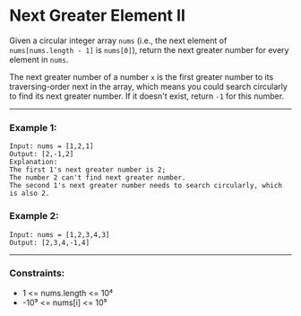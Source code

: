 # Next Greater Element II

Given a circular integer array `nums` (i.e., the next element of `nums[nums.length - 1]` is `nums[0]`), return the next greater number for every element in `nums`.

The next greater number of a number `x` is the first greater number to its traversing-order next in the array, which means you could search circularly to find its next greater number. If it doesn't exist, return `-1` for this number.

---

### Example 1:

```
Input: nums = [1,2,1]
Output: [2,-1,2]
Explanation:
The first 1's next greater number is 2;
The number 2 can't find next greater number.
The second 1's next greater number needs to search circularly, which is also 2.
```

### Example 2:

```
Input: nums = [1,2,3,4,3]
Output: [2,3,4,-1,4]
```

---

### Constraints:

- 1 <= nums.length <= 10⁴
- -10⁹ <= nums[i] <= 10⁹
